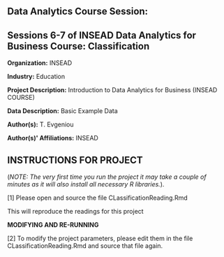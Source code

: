Data Analytics Course Session: 
---------------------------------------------------------
Sessions 6-7 of INSEAD Data Analytics for Business Course: Classification
---------------------------------------------------------


**Organization:** INSEAD

**Industry:** Education

**Project Description:** Introduction to Data Analytics for Business (INSEAD COURSE)

**Data Description:** Basic Example Data

**Author(s):** T. Evgeniou

**Author(s)' Affiliations:** INSEAD

INSTRUCTIONS FOR PROJECT
---------------------------------------------------------

(*NOTE: The very first time you run the project it may take a couple of minutes as it will also install all necessary R libraries.*).


[1] Please open and source the file CLassificationReading.Rmd

This will reproduce the readings for this project

**MODIFYING AND RE-RUNNING**

[2] To modify the project parameters, please edit them in the file  CLassificationReading.Rmd and source that file again. 